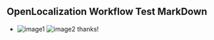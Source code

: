## OpenLocalization Workflow Test MarkDown
* ![image1](.\52912592-1aaa-4e21-8ffd-34c3a7bdf60f.PNG)   ![image2](.\ab350150-2807-47d7-8c7a-abbcc96416df.png) 
thanks!